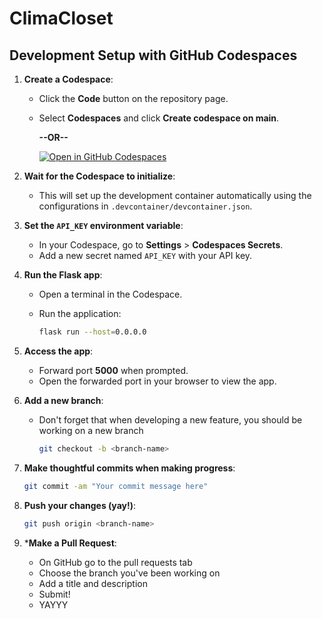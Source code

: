 # ClimaCloset

## Development Setup with GitHub Codespaces

1. **Create a Codespace**:
   - Click the **Code** button on the repository page.
   - Select **Codespaces** and click **Create codespace on main**.
  
     **--OR--**

     [![Open in GitHub Codespaces](https://github.com/codespaces/badge.svg)](https://codespaces.new/jcarney2024/climacloset)

2. **Wait for the Codespace to initialize**:
   - This will set up the development container automatically using the configurations in `.devcontainer/devcontainer.json`.

3. **Set the `API_KEY` environment variable**:
   - In your Codespace, go to **Settings** > **Codespaces Secrets**.
   - Add a new secret named `API_KEY` with your API key.

4. **Run the Flask app**:
   - Open a terminal in the Codespace.
   - Run the application:

     ```bash
     flask run --host=0.0.0.0
     ```

5. **Access the app**:
   - Forward port **5000** when prompted.
   - Open the forwarded port in your browser to view the app.

6. **Add a new branch**:
   - Don't forget that when developing a new feature, you should be working on a new branch
  
     ```bash
     git checkout -b <branch-name>
     ```

7. **Make thoughtful commits when making progress**:
   ```bash
   git commit -am "Your commit message here"
   ```

8. **Push your changes (yay!)**:
   ```bash
   git push origin <branch-name>
   ```
9. ***Make a Pull Request**:
   - On GitHub go to the pull requests tab
   - Choose the branch you've been working on
   - Add a title and description
   - Submit!
   - YAYYY
